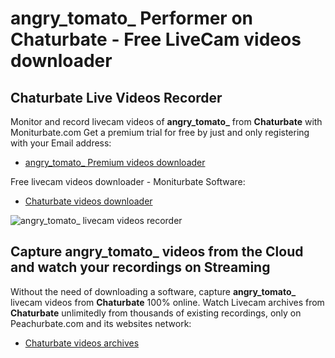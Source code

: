 # angry_tomato_ Performer on Chaturbate - Free LiveCam videos downloader

## Chaturbate Live Videos Recorder

Monitor and record livecam videos of **angry_tomato_** from **Chaturbate** with Moniturbate.com
Get a premium trial for free by just and only registering with your Email address:
* [angry_tomato_ Premium videos downloader](https://moniturbate.com/request-demo-licence-key.html)

Free livecam videos downloader - Moniturbate Software:
* [Chaturbate videos downloader](https://moniturbate.com/moniturbate-download-software.html)

![angry_tomato_ livecam videos recorder](https://peachurnet.com/templates/moniturbate-software.png)


## Capture angry_tomato_ videos from the Cloud and watch your recordings on Streaming

Without the need of downloading a software, capture **angry_tomato_** livecam videos from **Chaturbate** 100% online.
Watch Livecam archives from **Chaturbate** unlimitedly from thousands of existing recordings, only on Peachurbate.com and its websites network:
* [Chaturbate videos archives](https://peachurnet.com/)